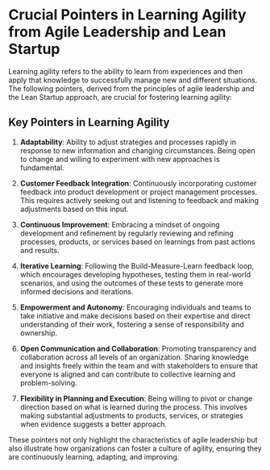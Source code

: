 # Crucial Pointers in Learning Agility from Agile Leadership and Lean Startup

Learning agility refers to the ability to learn from experiences and then apply that knowledge to successfully manage new and different situations. The following pointers, derived from the principles of agile leadership and the Lean Startup approach, are crucial for fostering learning agility:

## Key Pointers in Learning Agility

1. **Adaptability**: Ability to adjust strategies and processes rapidly in response to new information and changing circumstances. Being open to change and willing to experiment with new approaches is fundamental.

2. **Customer Feedback Integration**: Continuously incorporating customer feedback into product development or project management processes. This requires actively seeking out and listening to feedback and making adjustments based on this input.

3. **Continuous Improvement**: Embracing a mindset of ongoing development and refinement by regularly reviewing and refining processes, products, or services based on learnings from past actions and results.

4. **Iterative Learning**: Following the Build-Measure-Learn feedback loop, which encourages developing hypotheses, testing them in real-world scenarios, and using the outcomes of these tests to generate more informed decisions and iterations.

5. **Empowerment and Autonomy**: Encouraging individuals and teams to take initiative and make decisions based on their expertise and direct understanding of their work, fostering a sense of responsibility and ownership.

6. **Open Communication and Collaboration**: Promoting transparency and collaboration across all levels of an organization. Sharing knowledge and insights freely within the team and with stakeholders to ensure that everyone is aligned and can contribute to collective learning and problem-solving.

7. **Flexibility in Planning and Execution**: Being willing to pivot or change direction based on what is learned during the process. This involves making substantial adjustments to products, services, or strategies when evidence suggests a better approach.

These pointers not only highlight the characteristics of agile leadership but also illustrate how organizations can foster a culture of agility, ensuring they are continuously learning, adapting, and improving.
